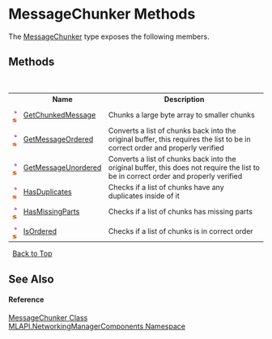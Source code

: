 # MessageChunker Methods
 

The <a href="T_MLAPI_NetworkingManagerComponents_MessageChunker">MessageChunker</a> type exposes the following members.


## Methods
&nbsp;<table><tr><th></th><th>Name</th><th>Description</th></tr><tr><td>![Public method](media/pubmethod.gif "Public method")![Static member](media/static.gif "Static member")</td><td><a href="M_MLAPI_NetworkingManagerComponents_MessageChunker_GetChunkedMessage">GetChunkedMessage</a></td><td>
Chunks a large byte array to smaller chunks</td></tr><tr><td>![Public method](media/pubmethod.gif "Public method")![Static member](media/static.gif "Static member")</td><td><a href="M_MLAPI_NetworkingManagerComponents_MessageChunker_GetMessageOrdered">GetMessageOrdered</a></td><td>
Converts a list of chunks back into the original buffer, this requires the list to be in correct order and properly verified</td></tr><tr><td>![Public method](media/pubmethod.gif "Public method")![Static member](media/static.gif "Static member")</td><td><a href="M_MLAPI_NetworkingManagerComponents_MessageChunker_GetMessageUnordered">GetMessageUnordered</a></td><td>
Converts a list of chunks back into the original buffer, this does not require the list to be in correct order and properly verified</td></tr><tr><td>![Public method](media/pubmethod.gif "Public method")![Static member](media/static.gif "Static member")</td><td><a href="M_MLAPI_NetworkingManagerComponents_MessageChunker_HasDuplicates">HasDuplicates</a></td><td>
Checks if a list of chunks have any duplicates inside of it</td></tr><tr><td>![Public method](media/pubmethod.gif "Public method")![Static member](media/static.gif "Static member")</td><td><a href="M_MLAPI_NetworkingManagerComponents_MessageChunker_HasMissingParts">HasMissingParts</a></td><td>
Checks if a list of chunks has missing parts</td></tr><tr><td>![Public method](media/pubmethod.gif "Public method")![Static member](media/static.gif "Static member")</td><td><a href="M_MLAPI_NetworkingManagerComponents_MessageChunker_IsOrdered">IsOrdered</a></td><td>
Checks if a list of chunks is in correct order</td></tr></table>&nbsp;
<a href="#messagechunker-methods">Back to Top</a>

## See Also


#### Reference
<a href="T_MLAPI_NetworkingManagerComponents_MessageChunker">MessageChunker Class</a><br /><a href="N_MLAPI_NetworkingManagerComponents">MLAPI.NetworkingManagerComponents Namespace</a><br />